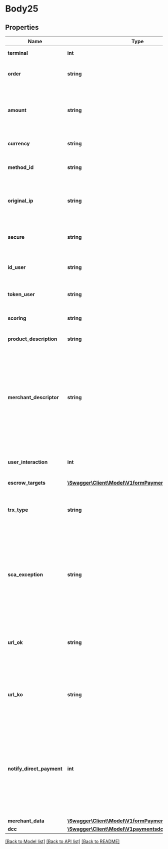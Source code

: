 # Body25

## Properties
Name | Type | Description | Notes
------------ | ------------- | ------------- | -------------
**terminal** | **int** | Product or terminal Id. | 
**order** | **string** | Unique reference for merchant&#x27;s purchase | [optional] 
**amount** | **string** | Amount of the operation in number format. 1.00 EURO &#x3D; 100, 4.50 EUROS &#x3D; 450... | [optional] 
**currency** | **string** | Currency of the transaction. | [optional] 
**method_id** | **string** | PAYCOMET payment method ID. 1 is for card. | [optional] 
**original_ip** | **string** | IP Address of the customer that initiated the payment transaction | [optional] 
**secure** | **string** | 0 or 1. Indicates if the transaction is secure. | [optional] 
**id_user** | **string** | Identification of user card given by PAYCOMET | [optional] 
**token_user** | **string** | Identification of user card given by PAYCOMET | [optional] 
**scoring** | **string** | Risk scoring value from 0 to 100. | [optional] 
**product_description** | **string** | Description of the product sold. | [optional] 
**merchant_descriptor** | **string** | Allows the business to send a text up to 25 characters that will be printed on the customer invoice. Limited to simple characters, no accents or special characters. | [optional] 
**user_interaction** | **int** | Indicates wether the business can interact with the customer | [optional] 
**escrow_targets** | [**\Swagger\Client\Model\V1formPaymentEscrowTargets[]**](V1formPaymentEscrowTargets.md) |  | [optional] 
**trx_type** | **string** | Obligatory only if an MIT exception has been selected in scaException | [optional] 
**sca_exception** | **string** | TYPE OF EXCEPTION TO THE SECURE PAYMENT. If not specified, PAYCOMET will try to assign it the most appropriate possible | [optional] 
**url_ok** | **string** | Url where the customer will be redirected after finishing a correct transaction. | [optional] 
**url_ko** | **string** | Url where the customer will be redirected after finishing a failed transaction. | [optional] 
**notify_direct_payment** | **int** | Configurate POST notification of the operation result in frictionless payment (possible values: 1 - force notify, 2 - not notify). It will notify if is not informed | [optional] 
**merchant_data** | [**\Swagger\Client\Model\V1formPaymentMerchantData**](V1formPaymentMerchantData.md) |  | [optional] 
**dcc** | [**\Swagger\Client\Model\V1paymentsdccorderconfirmDcc**](V1paymentsdccorderconfirmDcc.md) |  | 

[[Back to Model list]](../../README.md#documentation-for-models) [[Back to API list]](../../README.md#documentation-for-api-endpoints) [[Back to README]](../../README.md)

